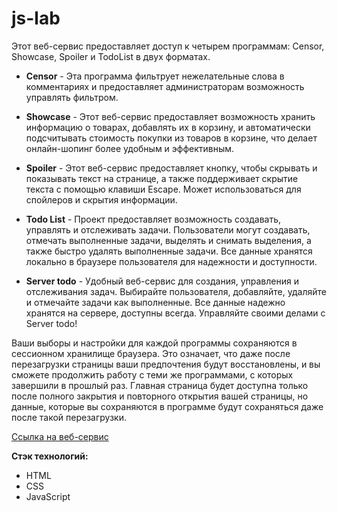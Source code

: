 # js-lab

Этот веб-сервис предоставляет доступ к четырем программам: Censor, Showcase, Spoiler и TodoList в двух форматах.

- **Censor** - Эта программа фильтрует нежелательные слова в комментариях и предоставляет администраторам возможность управлять фильтром.

- **Showcase** - Этот веб-сервис предоставляет возможность хранить информацию о товарах, добавлять их в корзину, и автоматически подсчитывать стоимость покупки из товаров в корзине, что делает онлайн-шопинг более удобным и эффективным.

- **Spoiler** - Этот веб-сервис предоставляет кнопку, чтобы скрывать и показывать текст на странице, а также поддерживает скрытие текста с помощью клавиши Escape. Может использоваться для спойлеров и скрытия информации.

- **Todo List** - Проект предоставляет возможность создавать, управлять и отслеживать задачи. Пользователи могут создавать, отмечать выполненные задачи, выделять и снимать выделения, а также быстро удалять выполненные задачи. Все данные хранятся локально в браузере пользователя для надежности и доступности.

- **Server todo** - Удобный веб-сервис для создания, управления и отслеживания задач. Выбирайте пользователя, добавляйте, удаляйте и отмечайте задачи как выполненные. Все данные надежно хранятся на сервере, доступны всегда. Управляйте своими делами с Server todo!

Ваши выборы и настройки для каждой программы сохраняются в сессионном хранилище браузера. Это означает, что даже после перезагрузки страницы ваши предпочтения будут восстановлены, и вы сможете продолжить работу с теми же программами, с которых завершили в прошлый раз. Главная страница будет доступна только после полного закрытия и повторного открытия вашей страницы, но данные, которые вы сохраняются в программе будут сохраняться даже после такой перезагрузки.

[Ссылка на веб-сервис](https://gramizor.github.io/js-lab/)

**Стэк технологий:**
- HTML
- CSS
- JavaScript
